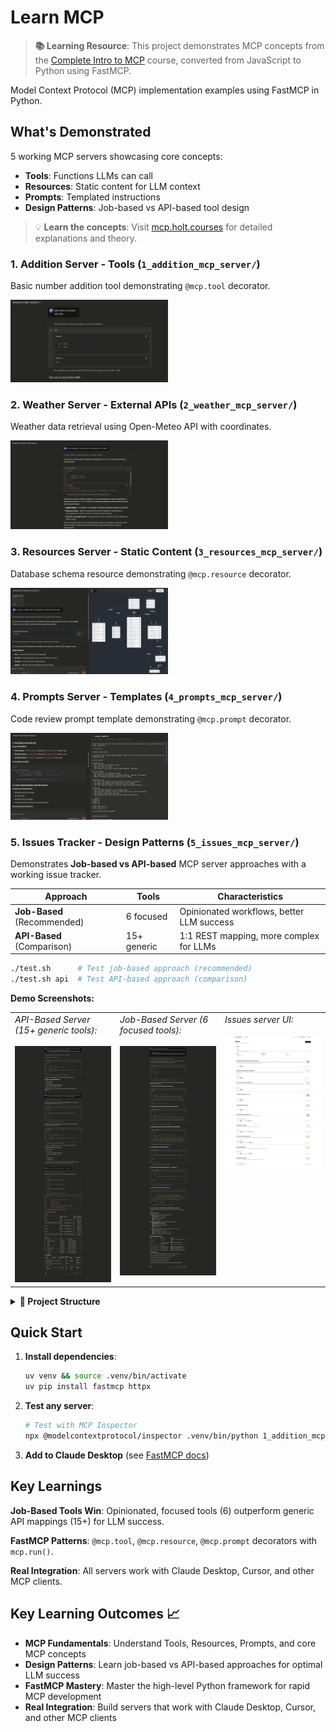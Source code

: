 # Learn MCP

> **📚 Learning Resource**: This project demonstrates MCP concepts from the [Complete Intro to MCP](https://mcp.holt.courses) course, converted from JavaScript to Python using FastMCP.

Model Context Protocol (MCP) implementation examples using FastMCP in Python.

## What's Demonstrated

5 working MCP servers showcasing core concepts:
- **Tools**: Functions LLMs can call
- **Resources**: Static content for LLM context  
- **Prompts**: Templated instructions
- **Design Patterns**: Job-based vs API-based tool design

> 💡 **Learn the concepts**: Visit [mcp.holt.courses](https://mcp.holt.courses) for detailed explanations and theory.

### 1. Addition Server - Tools (`1_addition_mcp_server/`)
Basic number addition tool demonstrating `@mcp.tool` decorator.

<img src="1_addition_mcp_server/demo.png" alt="Addition Server Demo" width="50%">

### 2. Weather Server - External APIs (`2_weather_mcp_server/`)
Weather data retrieval using Open-Meteo API with coordinates.

<img src="2_weather_mcp_server/demo.png" alt="Weather Server Demo" width="50%">

### 3. Resources Server - Static Content (`3_resources_mcp_server/`)
Database schema resource demonstrating `@mcp.resource` decorator.

<img src="3_resources_mcp_server/demo.png" alt="Resources Server Demo" width="50%">

### 4. Prompts Server - Templates (`4_prompts_mcp_server/`)
Code review prompt template demonstrating `@mcp.prompt` decorator.

<img src="4_prompts_mcp_server/demo.png" alt="Prompts Server Demo" width="50%">

### 5. Issues Tracker - Design Patterns (`5_issues_mcp_server/`)
Demonstrates **Job-based vs API-based** MCP server approaches with a working issue tracker.

| Approach | Tools | Characteristics |
|----------|-------|----------------|
| **Job-Based** (Recommended) | 6 focused | Opinionated workflows, better LLM success |
| **API-Based** (Comparison) | 15+ generic | 1:1 REST mapping, more complex for LLMs |

```bash
./test.sh      # Test job-based approach (recommended)
./test.sh api  # Test API-based approach (comparison)
```

**Demo Screenshots:**

<table>
<tr>
<td width="33%" valign="top">
<em>API-Based Server (15+ generic tools):</em><br><br>
<img src="5_issues_mcp_server/demo1.png" alt="API-Based Tools" width="100%">
</td>
<td width="33%" valign="top">
<em>Job-Based Server (6 focused tools):</em><br><br>
<img src="5_issues_mcp_server/demo2.png" alt="Job-Based Tools" width="100%">
</td>
<td width="33%" valign="top">
<em>Issues server UI:</em><br><br>
<img src="5_issues_mcp_server/demo3.png" alt="Design Pattern Comparison" width="100%">
</td>
</tr>
</table>

<details>
<summary><strong>📁 Project Structure</strong></summary>

```
learn-mcp/
├── 1_addition_mcp_server/          # Basic @mcp.tool decorator demo
│   ├── server.py                   # Simple addition function
│   ├── demo.png
│   └── test.sh                     # Test MCP server
├── 2_weather_mcp_server/           # External API integration
│   ├── server.py                   # Open-Meteo weather API
│   ├── demo.png
│   └── test.sh                     # Test MCP server
├── 3_resources_mcp_server/         # @mcp.resource decorator demo  
│   ├── server.py                   # Database schema resource
│   ├── demo.png
│   └── test.sh                     # Test MCP server
├── 4_prompts_mcp_server/           # @mcp.prompt decorator demo
│   ├── server.py                   # Code review prompt template
│   ├── python_style_guide.md      # Style guide for prompts
│   ├── script_to_be_reviewed.py   # Sample code for review
│   ├── demo.png
│   └── test.sh                     # Test MCP server
├── 5_issues_mcp_server/            # Design pattern comparison
│   ├── job_based_server.py         # 6 focused tools (recommended)
│   ├── api_based_server.py         # 15+ generic tools (comparison)
│   ├── demo1.png
│   ├── demo2.png
│   ├── demo3.png
│   └── test.sh                     # Test both approaches
├── mcp-issue-tracker/              # Full-stack issue tracker app
│   ├── backend/                    # Node.js API server
│   └── frontend/                   # React web interface
├── CLAUDE.md                       # Project context & learning notes
├── README.md                       # This file
├── course_content.txt              # MCP course material reference
└── fastmcp_docs.txt               # FastMCP documentation
```

</details>

## Quick Start

1. **Install dependencies**:
   ```bash
   uv venv && source .venv/bin/activate
   uv pip install fastmcp httpx
   ```

2. **Test any server**:
   ```bash
   # Test with MCP Inspector
   npx @modelcontextprotocol/inspector .venv/bin/python 1_addition_mcp_server/server.py
   ```

3. **Add to Claude Desktop** (see [FastMCP docs](https://gofastmcp.com/integrations/claude-desktop))

## Key Learnings

**Job-Based Tools Win**: Opinionated, focused tools (6) outperform generic API mappings (15+) for LLM success.

**FastMCP Patterns**: `@mcp.tool`, `@mcp.resource`, `@mcp.prompt` decorators with `mcp.run()`.

**Real Integration**: All servers work with Claude Desktop, Cursor, and other MCP clients.

## Key Learning Outcomes 📈

- **MCP Fundamentals**: Understand Tools, Resources, Prompts, and core MCP concepts
- **Design Patterns**: Learn job-based vs API-based approaches for optimal LLM success  
- **FastMCP Mastery**: Master the high-level Python framework for rapid MCP development
- **Real Integration**: Build servers that work with Claude Desktop, Cursor, and other MCP clients
